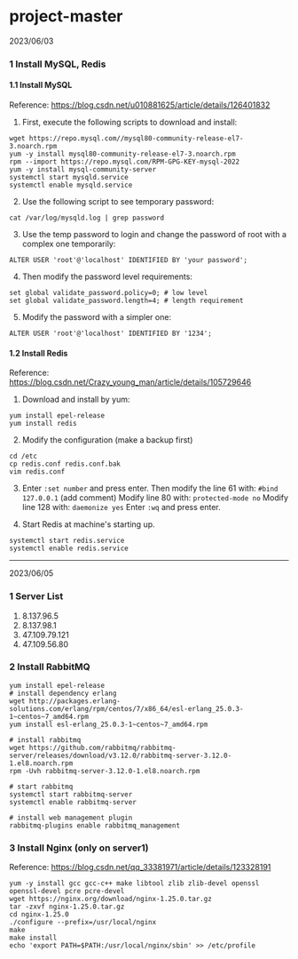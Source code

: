 # project-master

2023/06/03

### 1 Install MySQL, Redis

#### 1.1 Install MySQL

Reference: https://blog.csdn.net/u010881625/article/details/126401832

1. First, execute the following scripts to download and install:

```shell
wget https://repo.mysql.com//mysql80-community-release-el7-3.noarch.rpm
yum -y install mysql80-community-release-el7-3.noarch.rpm
rpm --import https://repo.mysql.com/RPM-GPG-KEY-mysql-2022
yum -y install mysql-community-server
systemctl start mysqld.service
systemctl enable mysqld.service
```

2. Use the following script to see temporary password:

`cat /var/log/mysqld.log | grep password`

3. Use the temp password to login and change the password of root with a complex one temporarily:

`ALTER USER 'root'@'localhost' IDENTIFIED BY 'your password';`

4. Then modify the password level requirements:

```mysql
set global validate_password.policy=0; # low level
set global validate_password.length=4; # length requirement
```

5. Modify the password with a simpler one:

`ALTER USER 'root'@'localhost' IDENTIFIED BY '1234';`

#### 1.2 Install Redis

Reference: https://blog.csdn.net/Crazy_young_man/article/details/105729646

1. Download and install by yum:

```shell
yum install epel-release
yum install redis
```

2. Modify the configuration (make a backup first)

```shell
cd /etc
cp redis.conf redis.conf.bak
vim redis.conf
```

3. Enter `:set number` and press enter. 
   Then modify the line 61 with: `#bind 127.0.0.1` (add comment)
   Modify line 80 with: `protected-mode no`
   Modify line 128 with: `daemonize yes`
   Enter `:wq` and press enter. 

4. Start Redis at machine's starting up.

```shell
systemctl start redis.service
systemctl enable redis.service
```

<hr>

2023/06/05

### 1 Server List

1. 8.137.96.5
2. 8.137.98.1
3. 47.109.79.121
4. 47.109.56.80
### 2 Install RabbitMQ

```shell
yum install epel-release
# install dependency erlang
wget http://packages.erlang-solutions.com/erlang/rpm/centos/7/x86_64/esl-erlang_25.0.3-1~centos~7_amd64.rpm
yum install esl-erlang_25.0.3-1~centos~7_amd64.rpm

# install rabbitmq
wget https://github.com/rabbitmq/rabbitmq-server/releases/download/v3.12.0/rabbitmq-server-3.12.0-1.el8.noarch.rpm
rpm -Uvh rabbitmq-server-3.12.0-1.el8.noarch.rpm 

# start rabbitmq
systemctl start rabbitmq-server
systemctl enable rabbitmq-server

# install web management plugin
rabbitmq-plugins enable rabbitmq_management
```

### 3 Install Nginx (only on server1)

Reference: https://blog.csdn.net/qq_33381971/article/details/123328191

```shell
yum -y install gcc gcc-c++ make libtool zlib zlib-devel openssl openssl-devel pcre pcre-devel
wget https://nginx.org/download/nginx-1.25.0.tar.gz
tar -zxvf nginx-1.25.0.tar.gz
cd nginx-1.25.0
./configure --prefix=/usr/local/nginx
make
make install
echo 'export PATH=$PATH:/usr/local/nginx/sbin' >> /etc/profile
```


